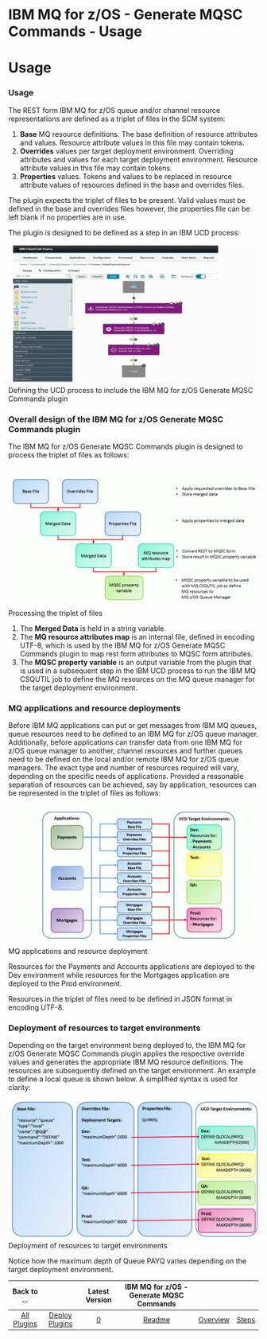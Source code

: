 
IBM MQ for z/OS - Generate MQSC Commands - Usage
================================================

# Usage


### Usage




The REST form IBM MQ for z/OS queue and/or channel resource representations are defined as a triplet of files in the SCM system:


1. **Base** MQ resource definitions. The base definition of resource attributes and values. Resource attribute values in this file may contain tokens.
2. **Overrides** values per target deployment environment. Overriding attributes and values for each target deployment environment. Resource attribute values in this file may contain tokens.
3. **Properties** values. Tokens and values to be replaced in resource attribute values of resources defined in the base and overrides files.


The plugin expects the triplet of files to be present. Valid values must be defined in the base and overrides files however, the properties file can be left blank if no properties are in use.


The plugin is designed to be defined as a step in an IBM UCD process:

[![Defining the UCD process to include the IBM MQ for z/OS Generate MQSC Commands plugin](s4-1024x576.gif)](https://www.urbancode.com/plugindoc/ibm-mq-zos-generate-mqsc-commands/s4/)
Defining the UCD process to include the IBM MQ for z/OS Generate MQSC Commands plugin


### Overall design of the IBM MQ for z/OS Generate MQSC Commands plugin

The IBM MQ for z/OS Generate MQSC Commands plugin is designed to process the triplet of files as follows:


[![Processing the triplet of files](s1-1024x576.gif)](https://www.urbancode.com/plugindoc/ibm-mq-zos-generate-mqsc-commands/s1-4/)
Processing the triplet of files


1. The **Merged Data** is held in a string variable.
2. The **MQ resource attributes map** is an internal file, defined in encoding UTF-8, which is used by the IBM MQ for z/OS Generate MQSC Commands plugin to map rest form attributes to MQSC form attributes.
3. The **MQSC property variable** is an output variable from the plugin that is used in a subsequent step in the IBM UCD process to run the IBM MQ CSQUTIL job to define the MQ resources on the MQ queue manager for the target deployment environment.

### MQ applications and resource deployments

Before IBM MQ applications can put or get messages from IBM MQ queues, queue resources need to be defined to an IBM MQ for z/OS queue manager. Additionally, before applications can transfer data from one IBM MQ for z/OS queue manager to another, channel resources and further queues need to be defined on the local and/or remote IBM MQ for z/OS queue managers. The exact type and number of resources required will vary, depending on the specific needs of applications. Provided a reasonable separation of resources can be achieved, say by application, resources can be represented in the triplet of files as follows:

[![MQ Applications and Resource Deployment](s3-1024x576.gif)](https://www.urbancode.com/plugindoc/ibm-mq-zos-generate-mqsc-commands/s3/)
MQ applications and resource deployment


Resources for the Payments and Accounts applications are deployed to the Dev environment while resources for the Mortgages application are deployed to the Prod environment.


Resources in the triplet of files need to be defined in JSON format in encoding UTF-8.


### Deployment of resources to target environments


Depending on the target environment being deployed to, the IBM MQ for z/OS Generate MQSC Commands plugin applies the respective override values and generates the appropriate IBM MQ resource definitions. The resources are subsequently defined on the target environment. An example to define a local queue is shown below. A simplified syntax is used for clarity:


[![Deployment of resources to target environments](s2-1024x576.gif)](https://www.urbancode.com/plugindoc/ibm-mq-zos-generate-mqsc-commands/s2/)
Deployment of resources to target environments


Notice how the maximum depth of Queue PAYQ varies depending on the target deployment environment.


|Back to ...||Latest Version|IBM MQ for z/OS - Generate MQSC Commands |||
| :---: | :---: | :---: | :---: | :---: | :---: |
|[All Plugins](../../index.md)|[Deploy Plugins](../README.md)|[0]()|[Readme](README.md)|[Overview](overview.md)|[Steps](steps.md)|
